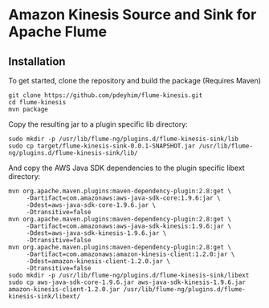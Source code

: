 # Amazon Kinesis Source and Sink for Apache Flume

## Installation

To get started, clone the repository and build the package (Requires Maven)

```
git clone https://github.com/pdeyhim/flume-kinesis.git
cd flume-kinesis
mvn package
```

Copy the resulting jar to a plugin specific lib directory:
```
sudo mkdir -p /usr/lib/flume-ng/plugins.d/flume-kinesis-sink/lib
sudo cp target/flume-kinesis-sink-0.0.1-SNAPSHOT.jar /usr/lib/flume-ng/plugins.d/flume-kinesis-sink/lib/
```

And copy the AWS Java SDK dependencies to the plugin specific libext directory:
```
mvn org.apache.maven.plugins:maven-dependency-plugin:2.8:get \
     -Dartifact=com.amazonaws:aws-java-sdk-core:1.9.6:jar \
     -Ddest=aws-java-sdk-core-1.9.6.jar \
     -Dtransitive=false
mvn org.apache.maven.plugins:maven-dependency-plugin:2.8:get \
     -Dartifact=com.amazonaws:aws-java-sdk-kinesis:1.9.6:jar \
     -Ddest=aws-java-sdk-kinesis-1.9.6.jar \
     -Dtransitive=false
mvn org.apache.maven.plugins:maven-dependency-plugin:2.8:get \
     -Dartifact=com.amazonaws:amazon-kinesis-client:1.2.0:jar \
     -Ddest=amazon-kinesis-client-1.2.0.jar \
     -Dtransitive=false
sudo mkdir -p /usr/lib/flume-ng/plugins.d/flume-kinesis-sink/libext
sudo cp aws-java-sdk-core-1.9.6.jar aws-java-sdk-kinesis-1.9.6.jar amazon-kinesis-client-1.2.0.jar /usr/lib/flume-ng/plugins.d/flume-kinesis-sink/libext/
```